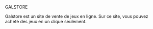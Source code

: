 GALSTORE

Galstore est un site de vente de jeux en ligne. Sur ce site, vous pouvez acheté des jeux en un clique seulement.
